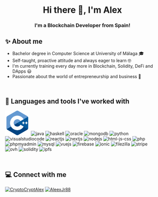 <h1 align="center"> Hi there 👋, I'm Alex </h1>

<h3 align="center"> I'm a Blockchain Developer from Spain! </h3>

## ✨ About me

* Bachelor degree in Computer Science at University of Málaga 🎓
* Self-taught, proactive attitude and always eager to learn 🤓
* I'm currently training every day more in Blockchain, Solidity, DeFi and DApps 😃
* Passionate about the world of entrepreneurship and business 💼

<br>

## 🚀 Languages and tools I've worked with

<p align="left"> 
<img src="https://raw.githubusercontent.com/devicons/devicon/master/icons/cplusplus/cplusplus-original.svg" alt="cplusplus" width="80" height="80"/> 
<img src="https://logospng.org/download/java/logo-java-2048.png" alt="java" width="80" height="80"/> 
<img src="https://chrisconlan.com/wp-content/uploads/2018/06/haskell_logo_2.png" alt="haskell" width="80" height="80"/> 
<img src="https://logos-world.net/wp-content/uploads/2020/09/Oracle-Symbol.png" alt="oracle" width="80" height="80"/>
<img src="https://1000marcas.net/wp-content/uploads/2021/06/MongoDB-Logo.png" alt="mongodb" width="80" height="80"/> 
<img src="https://www.devacademy.es/wp-content/uploads/2018/10/python-logo-1024x1024.png" alt="python" width="80" height="80"/> 
<img src="http://wikiti.com.br/wp-content/uploads/2020/04/visual-studio-code-logo.png" alt="visualstudiocode" width="80" height="80"/> 
<img src="https://download.logo.wine/logo/React_(web_framework)/React_(web_framework)-Logo.wine.png" alt="reactjs" width="80" height="80"/> 
<img src="https://seeklogo.com/images/N/next-js-logo-7929BCD36F-seeklogo.com.png" alt="nextjs" width="80" height="80"/> 
<img src="https://download.logo.wine/logo/Node.js/Node.js-Logo.wine.png" alt="nodejs" width="80" height="80"/>
<img src="https://icon-library.com/images/html5-icon-png/html5-icon-png-1.jpg" alt="html-js-css" width="80" height="80"/>
<img src="https://logos-download.com/wp-content/uploads/2016/09/PHP_logo.png" alt="php" width="80" height="80"/> 
<img src="https://logonoid.com/images/phpmyadmin-logo.png" alt="phpmyadmin" width="80" height="80"/> 
<img src="https://logodownload.org/wp-content/uploads/2016/10/mysql-logo.png" alt="mysql" width="80" height="80"/> 
<img src="https://download.logo.wine/logo/Vue.js/Vue.js-Logo.wine.png" alt="vuejs" width="80" height="80"/> 
<img src="https://4.bp.blogspot.com/-Fxo_qnGJBj0/WRoDPNdlEII/AAAAAAAABF0/1mSHmv5gleQaCsHKEDgTB3DbNghjCXvZACLcB/s1600/logo_firebase_1920px_clr.png" alt="firebase" width="80" height="80"/> 
<img src="https://makeable.dk/wp-content/uploads/2020/09/logo_ionic-1024x1024.png" alt="ionic" width="80" height="80"/> 
<img src="https://logodownload.org/wp-content/uploads/2017/10/filezilla-logo-2.png" alt="filezilla" width="80" height="80"/> 
<img src="https://logodownload.org/wp-content/uploads/2017/06/stripe-logo.png" alt="stripe" width="80" height="80"/>
<img src="https://download.logo.wine/logo/OVH/OVH-Logo.wine.png" alt="ovh" width="80" height="80"/>
<img src="https://www.blockchainacademy.asia/wp-content/uploads/2019/04/solidity-188x300.png" alt="solidity" width="80" height="80"/>
<img src="https://definicionesde.org/wp-content/uploads/2020/07/Ipfs-logo-1024-ice-text-700x700.png" alt="ipfs" width="80" height="80"/> 

  
</p>

<br>

## 💻 Connect with me

<p align="left">
<a href="https://twitter.com/CryptoCryptAlex" target="blank"><img align="center" src="https://raw.githubusercontent.com/rahuldkjain/github-profile-readme-generator/master/src/images/icons/Social/twitter.svg" alt="CryptoCryptAlex" height="30" width="40" /></a>
<a href="https://www.linkedin.com/in/alejandro-mart%C3%ADn-moreno-9128b417b/" target="blank"><img align="center" src="https://raw.githubusercontent.com/rahuldkjain/github-profile-readme-generator/master/src/images/icons/Social/linked-in-alt.svg" alt="AleexJr88" height="30" width="40" /></a>
</p>
<br>
